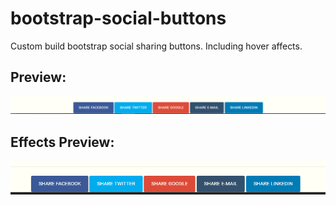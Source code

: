 # bootstrap-social-buttons
Custom build bootstrap social sharing buttons. Including hover affects.

## Preview:
![Social buttons Preview](/preview.png)


## Effects Preview:
![Social buttons effects Preview](/motion-preview.gif)
